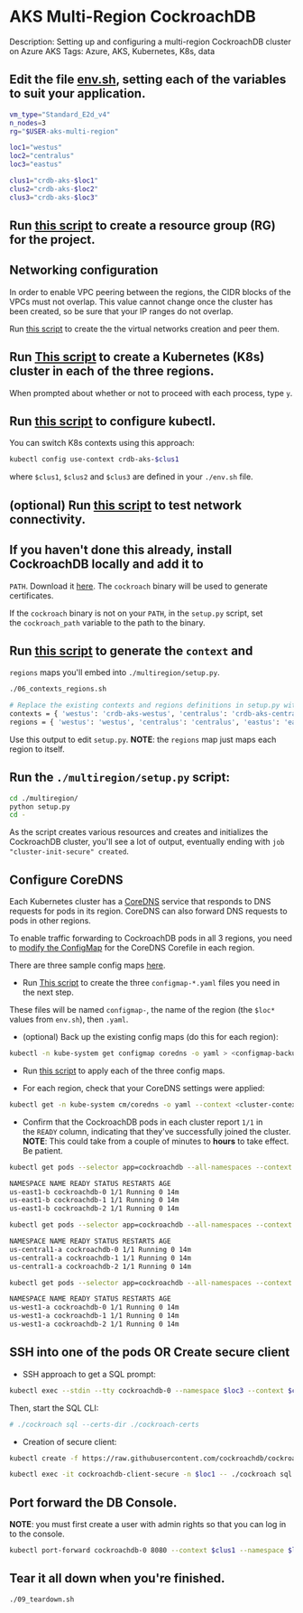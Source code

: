# AKS Multi-Region CockroachDB

Description: Setting up and configuring a multi-region CockroachDB cluster on Azure AKS
Tags: Azure, AKS, Kubernetes, K8s, data

## Edit the file [env.sh](./env.sh), setting each of the variables to suit your application.

```bash
vm_type="Standard_E2d_v4"
n_nodes=3
rg="$USER-aks-multi-region"

loc1="westus"
loc2="centralus"
loc3="eastus"

clus1="crdb-aks-$loc1"
clus2="crdb-aks-$loc2"
clus3="crdb-aks-$loc3"
```

## Run [this script](./01_create_rg.sh) to create a resource group (RG) for the project.

## Networking configuration

In order to enable VPC peering between the regions, the CIDR blocks of the
VPCs must not overlap. This value cannot change once the cluster has been
created, so be sure that your IP ranges do not overlap.

Run [this script](./02_network.sh) to create the the virtual networks creation and peer them.

## Run [This script](./03_k8s_clusters.sh) to create a Kubernetes (K8s) cluster in each of the three regions.

When prompted about whether or not to proceed with each process, type `y`.

## Run [this script](./04_get_credentials.sh) to configure kubectl.

You can switch K8s contexts using this approach:

```bash
kubectl config use-context crdb-aks-$clus1
```

where `$clus1`, `$clus2` and `$clus3` are defined in your `./env.sh` file.

## (optional) Run [this script](./05_ping_test.sh) to test network connectivity.

## If you haven't done this already, install CockroachDB locally and add it to
`PATH`. Download it [here](https://www.cockroachlabs.com/docs/v20.1/install-cockroachdb).
The `cockroach` binary will be used to generate certificates.

If the `cockroach` binary is not on your `PATH`, in the `setup.py` script, set
the `cockroach_path` variable to the path to the binary.

## Run [this script](./06_contexts_regions.sh) to generate the `context` and
`regions` maps you'll embed into `./multiregion/setup.py`.

```bash
./06_contexts_regions.sh 

# Replace the existing contexts and regions definitions in setup.py with these:
contexts = { 'westus': 'crdb-aks-westus', 'centralus': 'crdb-aks-centralus', 'eastus': 'crdb-aks-eastus' }
regions = { 'westus': 'westus', 'centralus': 'centralus', 'eastus': 'eastus' }

```

Use this output to edit `setup.py`.
**NOTE**: the `regions` map just maps each region to itself.

## Run the `./multiregion/setup.py` script: 

```bash
cd ./multiregion/
python setup.py
cd -
```

As the script creates various resources and creates and initializes the
CockroachDB cluster, you'll see a lot of output, eventually ending with `job
"cluster-init-secure" created`.

## Configure CoreDNS

Each Kubernetes cluster has a [CoreDNS](https://coredns.io/) service that
responds to DNS requests for pods in its region. CoreDNS can also forward DNS
requests to pods in other regions.

To enable traffic forwarding to CockroachDB pods in all 3 regions, you need
to [modify the
ConfigMap](https://kubernetes.io/docs/tasks/administer-cluster/dns-custom-nameservers/#coredns-configmap-options) for
the CoreDNS Corefile in each region.

There are three sample config maps [here](./EXAMPLE).

- Run [This script](./07_gen_configmaps.sh) to create the three `configmap-*.yaml` files you need in the next step.

These files will be named `configmap-`, the name of the region (the `$loc*` values from `env.sh`), then `.yaml`.

- (optional) Back up the existing config maps (do this for each region):

```bash
kubectl -n kube-system get configmap coredns -o yaml > <configmap-backup-name>
```

- Run [this script](./08_apply_configmaps.sh) to apply each of the three config maps.

- For each region, check that your CoreDNS settings were applied: 

```bash
kubectl get -n kube-system cm/coredns -o yaml --context <cluster-context>
```
- Confirm that the CockroachDB pods in each cluster report `1/1` in
the `READY` column, indicating that they've successfully joined the
cluster.  **NOTE**: This could take from a couple of minutes to **hours**
to take effect.  Be patient.

```bash
kubectl get pods --selector app=cockroachdb --all-namespaces --context $clus1

NAMESPACE NAME READY STATUS RESTARTS AGE
us-east1-b cockroachdb-0 1/1 Running 0 14m
us-east1-b cockroachdb-1 1/1 Running 0 14m
us-east1-b cockroachdb-2 1/1 Running 0 14m
```

```bash
kubectl get pods --selector app=cockroachdb --all-namespaces --context $clus2

NAMESPACE NAME READY STATUS RESTARTS AGE
us-central1-a cockroachdb-0 1/1 Running 0 14m
us-central1-a cockroachdb-1 1/1 Running 0 14m
us-central1-a cockroachdb-2 1/1 Running 0 14m
```

```bash
kubectl get pods --selector app=cockroachdb --all-namespaces --context $clus3

NAMESPACE NAME READY STATUS RESTARTS AGE
us-west1-a cockroachdb-0 1/1 Running 0 14m
us-west1-a cockroachdb-1 1/1 Running 0 14m
us-west1-a cockroachdb-2 1/1 Running 0 14m
```

## SSH into one of the pods **OR** Create secure client

- SSH approach to get a SQL prompt:

```bash
kubectl exec --stdin --tty cockroachdb-0 --namespace $loc3 --context $clus3 -- /bin/bash
```

Then, start the SQL CLI:
```bash
# ./cockroach sql --certs-dir ./cockroach-certs
```

- Creation of secure client:

```bash
kubectl create -f https://raw.githubusercontent.com/cockroachdb/cockroach/master/cloud/kubernetes/multiregion/client-secure.yaml --namespace $loc1
```

```bash
kubectl exec -it cockroachdb-client-secure -n $loc1 -- ./cockroach sql --certs-dir=/cockroach-certs --host=cockroachdb-public
```
## Port forward the DB Console.
**NOTE**: you must first create a user with admin rights so that you can log in
to the console.

```bash
kubectl port-forward cockroachdb-0 8080 --context $clus1 --namespace $loc1
```

## Tear it all down when you're finished.

```bash
./09_teardown.sh
```

